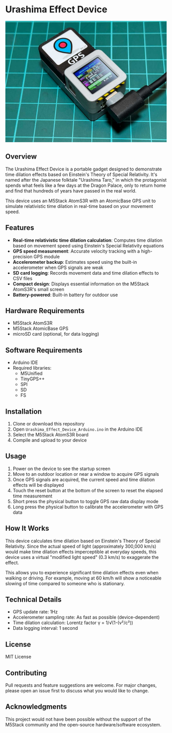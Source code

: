 # Urashima Effect Device

![Urashima Effect Device](https://github.com/kennel-org/urashima-effect-device/raw/master/images/device_photo.jpg)

## Overview

The Urashima Effect Device is a portable gadget designed to demonstrate time dilation effects based on Einstein's Theory of Special Relativity. It's named after the Japanese folktale "Urashima Taro," in which the protagonist spends what feels like a few days at the Dragon Palace, only to return home and find that hundreds of years have passed in the real world.

This device uses an M5Stack AtomS3R with an AtomicBase GPS unit to simulate relativistic time dilation in real-time based on your movement speed.

## Features

- **Real-time relativistic time dilation calculation**: Computes time dilation based on movement speed using Einstein's Special Relativity equations
- **GPS speed measurement**: Accurate velocity tracking with a high-precision GPS module
- **Accelerometer backup**: Estimates speed using the built-in accelerometer when GPS signals are weak
- **SD card logging**: Records movement data and time dilation effects to CSV files
- **Compact design**: Displays essential information on the M5Stack AtomS3R's small screen
- **Battery-powered**: Built-in battery for outdoor use

## Hardware Requirements

- M5Stack AtomS3R
- M5Stack AtomicBase GPS
- microSD card (optional, for data logging)

## Software Requirements

- Arduino IDE
- Required libraries:
  - M5Unified
  - TinyGPS++
  - SPI
  - SD
  - FS

## Installation

1. Clone or download this repository
2. Open `Urashima_Effect_Device_Arduino.ino` in the Arduino IDE
3. Select the M5Stack AtomS3R board
4. Compile and upload to your device

## Usage

1. Power on the device to see the startup screen
2. Move to an outdoor location or near a window to acquire GPS signals
3. Once GPS signals are acquired, the current speed and time dilation effects will be displayed
4. Touch the reset button at the bottom of the screen to reset the elapsed time measurement
5. Short press the physical button to toggle GPS raw data display mode
6. Long press the physical button to calibrate the accelerometer with GPS data

## How It Works

This device calculates time dilation based on Einstein's Theory of Special Relativity. Since the actual speed of light (approximately 300,000 km/s) would make time dilation effects imperceptible at everyday speeds, this device uses a virtual "modified light speed" (0.3 km/s) to exaggerate the effect.

This allows you to experience significant time dilation effects even when walking or driving. For example, moving at 60 km/h will show a noticeable slowing of time compared to someone who is stationary.

## Technical Details

- GPS update rate: 1Hz
- Accelerometer sampling rate: As fast as possible (device-dependent)
- Time dilation calculation: Lorentz factor γ = 1/√(1-(v²/c²))
- Data logging interval: 1 second

## License

MIT License

## Contributing

Pull requests and feature suggestions are welcome. For major changes, please open an issue first to discuss what you would like to change.

## Acknowledgments

This project would not have been possible without the support of the M5Stack community and the open-source hardware/software ecosystem.
